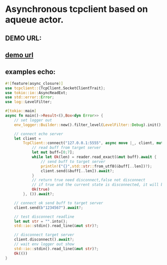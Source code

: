 # Asynchronous tcpclient based on aqueue actor.

## DEMO URL:
## [demo url][https://github.com/luyikk/tcp_server/tree/master/examples]

## examples echo:
```rust
#![feature(async_closure)]
use tcpclient::{TcpClient,SocketClientTrait};
use tokio::io::AsyncReadExt;
use std::error::Error;
use log::LevelFilter;

#[tokio::main]
async fn main()->Result<(),Box<dyn Error>> {
    // set logger out
    env_logger::Builder::new().filter_level(LevelFilter::Debug).init();

    // connect echo server
    let client =
        TcpClient::connect("127.0.0.1:5555", async move |_, client, mut reader| {
            // read buff from target server
            let mut buff=[0;7];
            while let Ok(len) = reader.read_exact(&mut buff).await {
                // send buff to target server
                println!("{}",std::str::from_utf8(&buff[..len])?);
                client.send(&buff[..len]).await?;
            }
            // return true need disconnect,false not disconnect
            // if true and the current state is disconnected, it will be ignored.
            Ok(true)
        }, ()).await?;

    // connect ok send buff to target server
    client.send(b"1234567").await?;

    // test disconnect readline 
    let mut str = "".into();
    std::io::stdin().read_line(&mut str)?;

    // disconnect target server
    client.disconnect().await?;
    // wait env logger out show
    std::io::stdin().read_line(&mut str)?;
    Ok(())
}
```


[https://github.com/luyikk/tcp_server/tree/master/examples]: https://github.com/luyikk/tcp_server/tree/master/examples